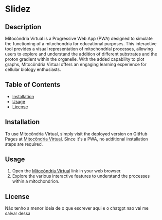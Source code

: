 # Slidez

## Description

Mitocôndria Virtual is a Progressive Web App (PWA) designed to simulate the functioning of a mitochondria for educational purposes. This interactive tool provides a visual representation of mitochondrial processes, allowing users to explore and understand the addition of different substrates and the proton gradient within the organelle. With the added capability to plot graphs, Mitocôndria Virtual offers an engaging learning experience for cellular biology enthusiasts.


## Table of Contents

- [Installation](#installation)
- [Usage](#usage)
- [License](#license)

## Installation

To use Mitocôndria Virtual, simply visit the deployed version on GitHub Pages at [Mitocôndria Virtual](https://mainSpi.github.io). Since it's a PWA, no additional installation steps are required.

## Usage

1. Open the [Mitocôndria Virtual](https://mainSpi.github.io) link in your web browser.
2. Explore the various interactive features to understand the processes within a mitochondrion.

## License

Não tenho a menor ideia de o que escrever aqui e o chatgpt nao vai me salvar dessa